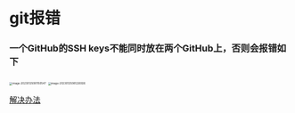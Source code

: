 # git报错

### 一个GitHub的SSH keys不能同时放在两个GitHub上，否则会报错如下

<img src="https://gitlab.com/loveagri/pic/-/raw/main/2023-01-25/08/image-20230125081150547_20230125081151.png" alt="image-20230125081150547" style="zoom: 33%;" />

<img src="https://gitlab.com/loveagri/pic/-/raw/main/2023-01-25/08/image-20230125081226926_20230125081227.png" alt="image-20230125081226926" style="zoom:33%;" />

[解决办法](https://stackoverflow.com/questions/21264738/error-src-refspec-master-does-not-match-any)
